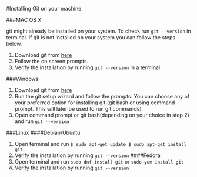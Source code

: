 #Installing Git on your machine

###MAC OS X

git might already be installed on your system. To check run `git --version` in terminal.
If git is not installed on your system you can follow the steps below.
1. Download git from [here](https://git-scm.com/download/mac)
2. Follow the on screen prompts.
3. Verify the installation by running `git --version` in a terminal.


###Windows

1. Download git from [here](https://git-scm.com/download/win)
2. Run the git setup wizard and follow the prompts. You can choose any of your preferred option for installing git.(git bash or using command prompt. This will later be used to run git commands)
3. Open command prompt or git bash(depending on your choice in step 2) and run `git --version`

###Linux
####Debian/Ubuntu
1. Open terminal and run `$ sudo apt-get update
$ sudo apt-get install git`
2. Verify the installation by running `git --version`
####Fedora
1. Open terminal and run `sudo dnf install git` or `sudo yum install git`
2. Verify the installation by running `git --version`
